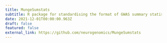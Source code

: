```yaml
---
title: MungeSumstats
subtitle: R package for standardising the format of GWAS summary statistics
date: 2021-12-01T00:00:00.963Z
draft: false
featured: false
external_link: https://github.com/neurogenomics/MungeSumstats
---
```

